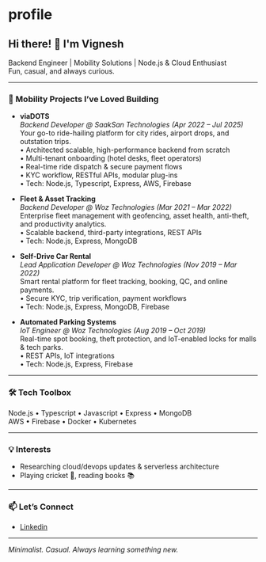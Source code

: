 # profile

## Hi there! 👋 I'm Vignesh

Backend Engineer | Mobility Solutions | Node.js & Cloud Enthusiast  
Fun, casual, and always curious.

---

### 🚗 Mobility Projects I’ve Loved Building

- **viaDOTS**  
  _Backend Developer @ SaakSan Technologies (Apr 2022 – Jul 2025)_  
  Your go-to ride-hailing platform for city rides, airport drops, and outstation trips.  
  • Architected scalable, high-performance backend from scratch  
  • Multi-tenant onboarding (hotel desks, fleet operators)  
  • Real-time ride dispatch & secure payment flows  
  • KYC workflow, RESTful APIs, modular plug-ins  
  • Tech: Node.js, Typescript, Express, AWS, Firebase

- **Fleet & Asset Tracking**  
  _Backend Developer @ Woz Technologies (Mar 2021 – Mar 2022)_  
  Enterprise fleet management with geofencing, asset health, anti-theft, and productivity analytics.  
  • Scalable backend, third-party integrations, REST APIs  
  • Tech: Node.js, Express, MongoDB

- **Self-Drive Car Rental**  
  _Lead Application Developer @ Woz Technologies (Nov 2019 – Mar 2022)_  
  Smart rental platform for fleet tracking, booking, QC, and online payments.  
  • Secure KYC, trip verification, payment workflows  
  • Tech: Node.js, Express, MongoDB, Firebase

- **Automated Parking Systems**  
  _IoT Engineer @ Woz Technologies (Aug 2019 – Oct 2019)_  
  Real-time spot booking, theft protection, and IoT-enabled locks for malls & tech parks.  
  • REST APIs, IoT integrations  
  • Tech: Node.js, Express, Firebase

---

### 🛠️ Tech Toolbox

Node.js • Typescript • Javascript • Express • MongoDB  
AWS • Firebase • Docker • Kubernetes

---

### 💡 Interests

- Researching cloud/devops updates & serverless architecture
- Playing cricket 🏏, reading books 📚

---

### 📫 Let’s Connect

- [Linkedin](www.linkedin.com/in/vignesh-v6b)

---

_Minimalist. Casual. Always learning something new._
